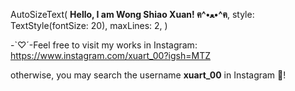 AutoSizeText(
  **Hello, I am Wong Shiao Xuan! ฅ^•ﻌ•^ฅ**,
  style: TextStyle(fontSize: 20),
  maxLines: 2,
)

-`♡´-Feel free to visit my works in Instagram:
https://www.instagram.com/xuart_00?igsh=MTZ

otherwise, you may search the username **xuart_00** in Instagram 🔎!
